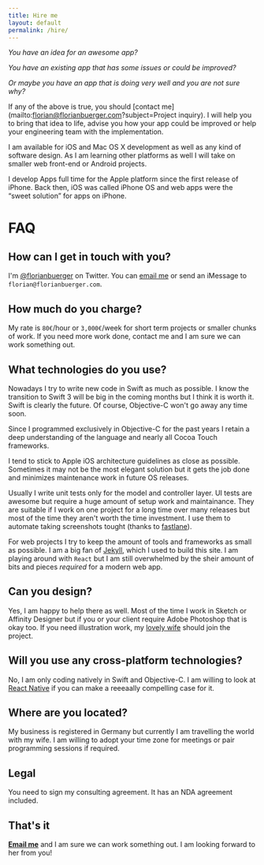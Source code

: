 ```yaml
---
title: Hire me
layout: default
permalink: /hire/
---
```


*You have an idea for an awesome app?*

*You have an existing app that has some issues or could be improved?*

*Or maybe you have an app that is doing very well and you are not sure why?*

If any of the above is true, you should [contact me](mailto:florian@florianbuerger.com?subject=Project inquiry). I will help you to bring that idea to life, advise you how your app could be improved or help your engineering team with the implementation.

I am available for iOS and Mac OS X development as well as any kind of software design. As I am learning other platforms as well I will take on smaller web front-end or Android projects.

I develop Apps full time for the Apple platform since the first release of  iPhone. Back then, iOS was called iPhone OS and web apps were the “sweet solution” for apps on iPhone.

# FAQ

## How can I get in touch with you?

I'm [@florianbuerger](https://twitter.com/florianbuerger) on Twitter. You can [email me](mailto:florian@florianbuerger.com?subject=Hire) or send an iMessage to `florian@florianbuerger.com`.

## How much do you charge?

My rate is `80€`/hour or `3,000€`/week for short term projects or smaller chunks of work. If you need more work done, contact me and I am sure we can work something out. 

## What technologies do you use?

Nowadays I try to write new code in Swift as much as possible. I know the transition to Swift 3 will be big in the coming months but I think it is worth it. Swift is clearly the future. Of course, Objective-C won't go away any time soon. 

Since I programmed exclusively in Objective-C for the past years I retain a deep understanding of the language and nearly all Cocoa Touch frameworks.

I tend to stick to Apple iOS architecture guidelines as close as possible. Sometimes it may not be the most elegant solution but it gets the job done and minimizes maintenance work in future OS releases.

Usually I write unit tests only for the model and controller layer. UI tests are awesome but require a huge amount of setup work and maintainance. They are suitable if I work on one project for a long time over many releases but most of the time they aren't worth the time investment. I use them to automate taking screenshots tought (thanks to [fastlane](https://fastlane.tools)).

For web projects I try to keep the amount of tools and frameworks as small as possible. I am a big fan of [Jekyll](https://jekyllrb.com), which I used to build this site. I am playing around with `React` but I am still overwhelmed by the sheir amount of bits and pieces _required_ for a modern web app.

## Can you design?

Yes, I am happy to help there as well. Most of the time I work in Sketch or Affinity Designer but if you or your client require Adobe Photoshop that is okay too. If you need illustration work, my [lovely wife](https://www.verenaortlieb.com) should join the project.

## Will you use any cross-platform technologies?

No, I am only coding natively in Swift and Objective-C. I am willing to look at [React Native](https://facebook.github.io/react-native/) if you can make a reeeaally compelling case for it.

## Where are you located?

My business is registered in Germany but currently I am travelling the world with my wife. I am willing to adopt your time zone for meetings or pair programming sessions if required.

## Legal

You need to sign my consulting agreement. It has an NDA agreement included. <!-- [Here is a sample](/share/sample-agreement.pdf) of what this agreement could look like. -->

## That's it

**[Email me](mailto:hi@florianbuerger.com?subject=Hire)** and I am sure we can work something out. I am looking forward to her from you!